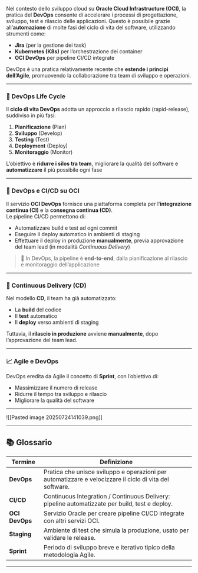 Nel contesto dello sviluppo cloud su **Oracle Cloud Infrastructure (OCI)**, la pratica del **DevOps** consente di accelerare i processi di progettazione, sviluppo, test e rilascio delle applicazioni. Questo è possibile grazie all’**automazione** di molte fasi del ciclo di vita del software, utilizzando strumenti come:

- **Jira** (per la gestione dei task)
- **Kubernetes (K8s)** per l’orchestrazione dei container
- **OCI DevOps** per pipeline CI/CD integrate

DevOps è una pratica relativamente recente che **estende i principi dell’Agile**, promuovendo la collaborazione tra team di sviluppo e operazioni.

---

### 🔄 DevOps Life Cycle

Il **ciclo di vita DevOps** adotta un approccio a rilascio rapido (rapid-release), suddiviso in più fasi:

1. **Pianificazione** (Plan)
2. **Sviluppo** (Develop)
3. **Testing** (Test)
4. **Deployment** (Deploy)
5. **Monitoraggio** (Monitor)

L’obiettivo è **ridurre i silos tra team**, migliorare la qualità del software e **automatizzare** il più possibile ogni fase

---

### 🚀 DevOps e CI/CD su OCI

Il servizio **OCI DevOps** fornisce una piattaforma completa per l’**integrazione continua (CI)** e la **consegna continua (CD)**.  
Le pipeline CI/CD permettono di:

- Automatizzare build e test ad ogni commit
- Eseguire il deploy automatico in ambienti di staging
- Effettuare il deploy in produzione **manualmente**, previa approvazione del team lead (in modalità _Continuous Delivery_)

> 🔁 In DevOps, la pipeline è **end-to-end**, dalla pianificazione al rilascio e monitoraggio dell’applicazione

---

### 🧪 Continuous Delivery (CD)

Nel modello **CD**, il team ha già automatizzato:

- La **build** del codice
- Il **test** automatico
- Il **deploy** verso ambienti di staging

Tuttavia, il **rilascio in produzione** avviene **manualmente**, dopo l’approvazione del team lead.

---

### 📈 Agile e DevOps

DevOps eredita da Agile il concetto di **Sprint**, con l’obiettivo di:

- Massimizzare il numero di release
- Ridurre il tempo tra sviluppo e rilascio
- Migliorare la qualità del software

---
![[Pasted image 20250724141039.png]]

---
## 📚 Glossario

|Termine|Definizione|
|---|---|
|**DevOps**|Pratica che unisce sviluppo e operazioni per automatizzare e velocizzare il ciclo di vita del software.|
|**CI/CD**|Continuous Integration / Continuous Delivery: pipeline automatizzate per build, test e deploy.|
|**OCI DevOps**|Servizio Oracle per creare pipeline CI/CD integrate con altri servizi OCI.|
|**Staging**|Ambiente di test che simula la produzione, usato per validare le release.|
|**Sprint**|Periodo di sviluppo breve e iterativo tipico della metodologia Agile.|

---
